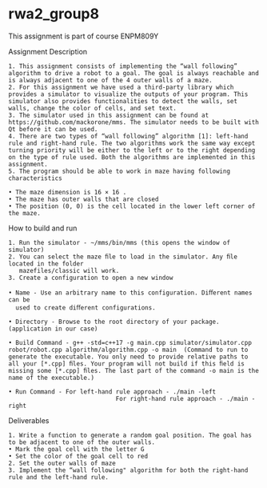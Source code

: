 # rwa2_group8


This assignment is part of course ENPM809Y

Assignment Description

    1. This assignment consists of implementing the “wall following” algorithm to drive a robot to a goal. The goal is always reachable and is always adjacent to one of the 4 outer walls of a maze.
    2. For this assignment we have used a third-party library which provides a simulator to visualize the outputs of your program. This simulator also provides functionalities to detect the walls, set walls, change the color of cells, and set text.
    3. The simulator used in this assignment can be found at https://github.com/mackorone/mms. The simulator needs to be built with Qt before it can be used.
    4. There are two types of “wall following” algorithm [1]: left-hand rule and right-hand rule. The two algorithms work the same way except turning priority will be either to the left or to the right depending on the type of rule used. Both the algorithms are implemented in this assignment.
    5. The program should be able to work in maze having following characteristics
       
    • The maze dimension is 16 × 16 .
    • The maze has outer walls that are closed
    • The position (0, 0) is the cell located in the lower left corner of the maze.
       
How to build and run

    1. Run the simulator - ~/mms/bin/mms (this opens the window of simulator)
    2. You can select the maze ﬁle to load in the simulator. Any ﬁle located in the folder
       mazefiles/classic will work.
    3. Create a configuration to open a new window
       
    • Name - Use an arbitrary name to this configuration. Diﬀerent names can be
      used to create diﬀerent configurations.
      
    • Directory - Browse to the root directory of your package. (application in our case)
      
    • Build Command - g++ -std=c++17 -g main.cpp simulator/simulator.cpp robot/robot.cpp algorithm/algorithm.cpp -o main  (Command to run to generate the executable. You only need to provide relative paths to all your [*.cpp] ﬁles. Your program will not build if this ﬁeld is missing some [*.cpp] ﬁles. The last part of the command -o main is the name of the executable.)
      
    • Run Command - For left-hand rule approach - ./main -left
                                  For right-hand rule approach - ./main -right
Deliverables

    1. Write a function to generate a random goal position. The goal has to be adjacent to one of the outer walls. 
    • Mark the goal cell with the letter G
    • Set the color of the goal cell to red
    2. Set the outer walls of maze
    3. Implement the “wall following" algorithm for both the right-hand rule and the left-hand rule. 





